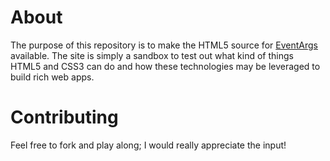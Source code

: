 # About #
The purpose of this repository is to make the HTML5 source for
[EventArgs](http://5.eventargs.com/ "EventArgs") available. The site is simply
a sandbox to test out what kind of things HTML5 and CSS3 can do and how these
technologies may be leveraged to build rich web apps.

# Contributing #
Feel free to fork and play along; I would really appreciate the input!
